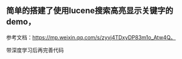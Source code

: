 
## 简单的搭建了使用lucene搜索高亮显示关键字的demo，
参考文档：https://mp.weixin.qq.com/s/zyvj4TDxyDP83m1o_Atw4Q。

带深度学习后再完善代码
